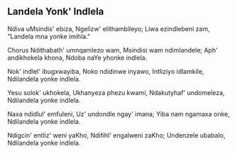 ## Landela Yonk' Indlela

Ndiva uMsindis' ebiza, Ngelizw' elithambileyo;
Liwa ezindlebeni zam, "Landela mna yonke imihla."

Chorus
Ndithabath' umnqamlezo wam, Msindisi wam ndimlandele;
Aph' andikhokela khona, Ndoba naYe yhonke indlela.

Nok' indlel' ibugxwayiba, Noko ndidinwe inyawo,
Intliziyo idlamkile, Ndilandela yonke indlela.

Yesu solok' ukhokela, Ukhanyeza phezu kwami,
Ndakutyhaf' undomeleza, Ndilandela yonke indlela.

Naxa ndidlul' emfuleni, Uz' undondle ngay' imana;
Yiba nam ngamaxa onke, Ndilandela yonke indlela.

Ndigcin' entliz' weni yaKho, Ndifihl' engalweni zaKho;
Undenzele ubabalo, Ndilandela yonke indlela.

